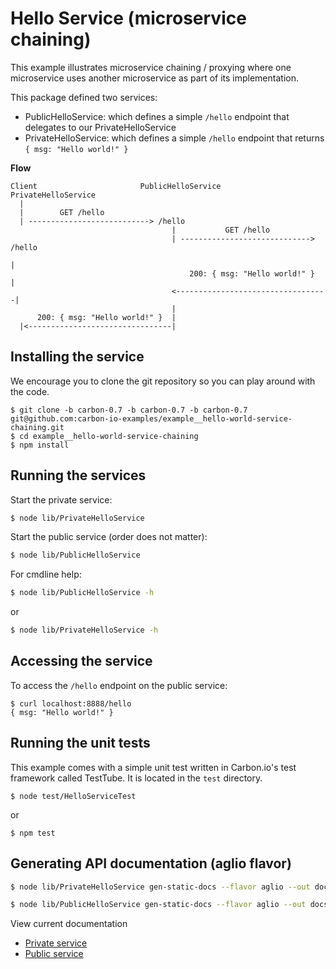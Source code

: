# Hello Service (microservice chaining)

This example illustrates microservice chaining / proxying where one microservice uses another 
microservice as part of its implementation. 

This package defined two services:

* PublicHelloService: which defines a simple ```/hello``` endpoint that delegates to our PrivateHelloService
* PrivateHelloService: which defines a simple ```/hello``` endpoint that returns ```{ msg: "Hello world!" }```

**Flow**

```
Client                       PublicHelloService                 PrivateHelloService
  |                          
  |        GET /hello            
  | ---------------------------> /hello
                                    |           GET /hello
                                    | -----------------------------> /hello
                                                                       |
                                        200: { msg: "Hello world!" }   |
                                    <----------------------------------|
                                    |
      200: { msg: "Hello world!" }  |
  |<--------------------------------|
```

## Installing the service

We encourage you to clone the git repository so you can play around
with the code. 

```
$ git clone -b carbon-0.7 -b carbon-0.7 -b carbon-0.7 git@github.com:carbon-io-examples/example__hello-world-service-chaining.git
$ cd example__hello-world-service-chaining
$ npm install
```

## Running the services

Start the private service:

```sh
$ node lib/PrivateHelloService
```

Start the public service (order does not matter):

```sh
$ node lib/PublicHelloService
```

For cmdline help:

```sh
$ node lib/PublicHelloService -h
```

or 

```sh
$ node lib/PrivateHelloService -h
```

## Accessing the service

To access the ```/hello``` endpoint on the public service:

```
$ curl localhost:8888/hello 
{ msg: "Hello world!" }
```

## Running the unit tests

This example comes with a simple unit test written in Carbon.io's test framework called TestTube. It is located in the ```test``` directory. 

```
$ node test/HelloServiceTest
```

or 

```
$ npm test
```

## Generating API documentation (aglio flavor)

```sh
$ node lib/PrivateHelloService gen-static-docs --flavor aglio --out docs/private-api.html
```

```sh
$ node lib/PublicHelloService gen-static-docs --flavor aglio --out docs/public-api.html
```

View current documentation
* [Private service](
http://htmlpreview.github.io/?https://raw.githubusercontent.com/carbon-io/example__hello-world-service-chaining/master/docs/private-api.html)
* [Public service](
http://htmlpreview.github.io/?https://raw.githubusercontent.com/carbon-io/example__hello-world-service-chaining/master/docs/private-api.html)
